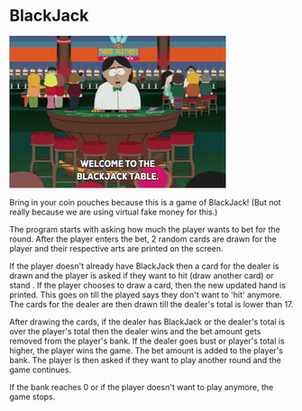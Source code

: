 # BlackJack

![Blackjack](../../GIFs/giphy_blackjack.gif)

Bring in your coin pouches because this is a game of BlackJack! (But not really because we are using virtual fake money for this.)

The program starts with asking how much the player wants to bet for the round. After the player enters the bet, 2 random cards are drawn for the player and their respective arts are printed on the screen. 

If the player doesn't already have BlackJack then a card for the dealer is drawn and the player is asked if they want to hit (draw another card) or stand . If the player chooses to draw a card, then the new updated hand is printed. This goes on till the played says they don't want to 'hit' anymore. The cards for the dealer are then drawn till the dealer's total is lower than 17. 

After drawing the cards, if the dealer has BlackJack or the dealer's total is over the player's total then the dealer wins and the bet amount gets removed from the player's bank. If the dealer goes bust or player's total is higher, the player wins the game. The bet amount is added to the player's bank. The player is then asked if they want to play another round and the game continues. 

If the bank reaches 0 or if the player doesn't want to play anymore, the game stops. 

